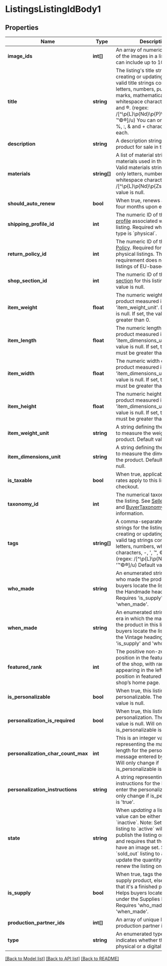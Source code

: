 # ListingsListingIdBody1

## Properties
Name | Type | Description | Notes
------------ | ------------- | ------------- | -------------
**image_ids** | **int[]** | An array of numeric image IDs of the images in a listing, which can include up to 10 images. | [optional] 
**title** | **string** | The listing&#x27;s title string. When creating or updating a listing, valid title strings contain only letters, numbers, punctuation marks, mathematical symbols, whitespace characters, ™, ©, and ®. (regex: /[^\\p{L}\\p{Nd}\\p{P}\\p{Sm}\\p{Zs}™©®]/u) You can only use the %, :, &amp; and + characters once each. | [optional] 
**description** | **string** | A description string of the product for sale in the listing. | [optional] 
**materials** | **string[]** | A list of material strings for materials used in the product. Valid materials strings contain only letters, numbers, and whitespace characters. (regex: /[^\\p{L}\\p{Nd}\\p{Zs}]/u) Default value is null. | [optional] 
**should_auto_renew** | **bool** | When true, renews a listing for four months upon expiration. | [optional] 
**shipping_profile_id** | **int** | The numeric ID of the [shipping profile](/documentation/reference#operation/getShopShippingProfile) associated with the listing. Required when listing type is &#x60;physical&#x60;. | [optional] 
**return_policy_id** | **int** | The numeric ID of the [Return Policy](/documentation/reference#operation/getShopReturnPolicies). Required for active physical listings. This requirement does not apply to listings of EU-based shops. | [optional] 
**shop_section_id** | **int** | The numeric ID of the [shop section](/documentation/reference#tag/Shop-Section) for this listing. Default value is null. | [optional] 
**item_weight** | **float** | The numeric weight of the product measured in units set in &#x27;item_weight_unit&#x27;. Default value is null. If set, the value must be greater than 0. | [optional] 
**item_length** | **float** | The numeric length of the product measured in units set in &#x27;item_dimensions_unit&#x27;. Default value is null. If set, the value must be greater than 0. | [optional] 
**item_width** | **float** | The numeric width of the product measured in units set in &#x27;item_dimensions_unit&#x27;. Default value is null. If set, the value must be greater than 0. | [optional] 
**item_height** | **float** | The numeric height of the product measured in units set in &#x27;item_dimensions_unit&#x27;. Default value is null. If set, the value must be greater than 0. | [optional] 
**item_weight_unit** | **string** | A string defining the units used to measure the weight of the product. Default value is null. | [optional] 
**item_dimensions_unit** | **string** | A string defining the units used to measure the dimensions of the product. Default value is null. | [optional] 
**is_taxable** | **bool** | When true, applicable [shop](/documentation/reference#tag/Shop) tax rates apply to this listing at checkout. | [optional] 
**taxonomy_id** | **int** | The numerical taxonomy ID of the listing. See [SellerTaxonomy](/documentation/reference#tag/SellerTaxonomy) and [BuyerTaxonomy](/documentation/reference#tag/BuyerTaxonomy) for more information. | [optional] 
**tags** | **string[]** | A comma-separated list of tag strings for the listing. When creating or updating a listing, valid tag strings contain only letters, numbers, whitespace characters, -, &#x27;, ™, ©, and ®. (regex: /[^\\p{L}\\p{Nd}\\p{Zs}\\-&#x27;™©®]/u) Default value is null. | [optional] 
**who_made** | **string** | An enumerated string indicating who made the product. Helps buyers locate the listing under the Handmade heading. Requires &#x27;is_supply&#x27; and &#x27;when_made&#x27;. | [optional] 
**when_made** | **string** | An enumerated string for the era in which the maker made the product in this listing. Helps buyers locate the listing under the Vintage heading. Requires &#x27;is_supply&#x27; and &#x27;who_made&#x27;. | [optional] 
**featured_rank** | **int** | The positive non-zero numeric position in the featured listings of the shop, with rank 1 listings appearing in the left-most position in featured listing on a shop’s home page. | [optional] 
**is_personalizable** | **bool** | When true, this listing is personalizable. The default value is null. | [optional] 
**personalization_is_required** | **bool** | When true, this listing requires personalization. The default value is null. Will only change if is_personalizable is &#x27;true&#x27;. | [optional] 
**personalization_char_count_max** | **int** | This is an integer value representing the maximum length for the personalization message entered by the buyer. Will only change if is_personalizable is &#x27;true&#x27;. | [optional] 
**personalization_instructions** | **string** | A string representing instructions for the buyer to enter the personalization. Will only change if is_personalizable is &#x27;true&#x27;. | [optional] 
**state** | **string** | When _updating_ a listing, this value can be either &#x60;active&#x60; or &#x60;inactive&#x60;. Note: Setting a &#x60;draft&#x60; listing to &#x60;active&#x60; will also publish the listing on etsy.com and requires that the listing have an image set. Setting a &#x60;sold_out&#x60; listing to active will update the quantity to 1 and renew the listing on etsy.com. | [optional] 
**is_supply** | **bool** | When true, tags the listing as a supply product, else indicates that it&#x27;s a finished product. Helps buyers locate the listing under the Supplies heading. Requires &#x27;who_made&#x27; and &#x27;when_made&#x27;. | [optional] 
**production_partner_ids** | **int[]** | An array of unique IDs of production partner ids. | [optional] 
**type** | **string** | An enumerated type string that indicates whether the listing is physical or a digital download. | [optional] 

[[Back to Model list]](../../README.md#documentation-for-models) [[Back to API list]](../../README.md#documentation-for-api-endpoints) [[Back to README]](../../README.md)

